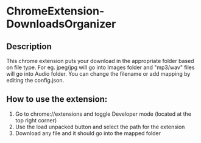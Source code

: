 # ChromeExtension-DownloadsOrganizer
## Description 
This chrome extension puts your download in the appropriate folder based on file type. For eg. jpeg/jpg will go into Images folder and "mp3/wav" files will go into Audio folder. You can change the filename or add mapping by editing the config.json.

## How to use the extension:
1) Go to chrome://extensions and toggle Developer mode (located at the top right corner)
2) Use the load unpacked button and select the path for the extension
3) Download any file and it should go into the mapped folder
